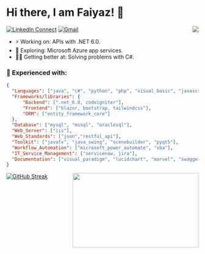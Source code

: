 # Hi there, I am Faiyaz! 👋
[![LinkedIn Connect](https://img.shields.io/badge/%20-Connect-black?color=222244&labelColor=000000&logo=linkedin&logoColor=f5f7fe)](https://www.linkedin.com/in/faiyazkhan180720/)
[![Gmail](https://img.shields.io/badge/%20-Send%20Mail-black?color=222244&labelColor=000000&logo=gmail&logoColor=f5f7fe)](mailto:faiyazkhanwif@gmail.com?subject=From%20GitHub&&body=Hi,%20there.%20Found%20you%20on%20GitHub!%20Let's%20talk%20about...)<img align="right" src="https://github-readme-stats-updated-faiyazkhanwif.vercel.app/api?username=faiyazkhanwif&&show_icons=true&hide=stars,issues&hide_border=true&hide_rank=true&count_private=true&title_color=black&icon_color=black&text_color=F5F5F5&bg_color=000000">
- ⚡ Working on: APIs with .NET 6.0.
- 🔭 Exploring: Microsoft Azure app services. 
- 🐱‍🏍 Getting better at: Solving problems with C#. 

### 🌱 Experienced with:
```json
{
  "Languages": ["java", "c#", "python", "php", "visual_basic", "javascript"],
  "Frameworks/libraries": {
      "Backend": [".net_6.0, codeigniter"],
      "Frontend": ["blazor, bootstrap, tailwindcss"],
      "ORM": ["entity_framework_core"]
  },
  "Database": ["mysql", "mssql", "oraclesql"],
  "Web_Server": ["iis"],
  "Web_Standards": ["json","restful_api"],
  "Toolkit": ["javafx", "java_swing", "scenebuilder", "pyqt5"],
  "Workflow_Automation": ["microsoft_power_automate", "vba"],
  "IT_Service_Management": ["servicenow, jira"],
  "Documentation": ["visual_paradigm", "lucidchart", "marvel", "swagger"]
} 
```
[![GitHub Streak](https://github-readme-streak-stats.herokuapp.com/?user=faiyazkhanwif&theme=github-dark-blue)](https://git.io/streak-stats)
<img align="right" src="https://i.pinimg.com/originals/8b/35/fe/8b35fef55fba1a201c9c7a11d3ec3d64.gif" width="330" height="195">

